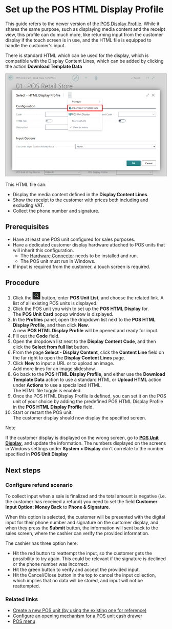 # Set up the POS HTML Display Profile

This guide refers to the newer version of the [POS Display Profile](../reference/POS_Display_profile.md). While it shares the same purpose, such as displaying media content and the receipt view, this profile can do much more, like returning input from the customer display if the touch screen is in use, and the HTML file is equipped to handle the customer's input.

There is standard HTML which can be used for the display, which is compatible with the Display Content Lines, which can be added by clicking the action **Download Template Data**

![download_template_data](../images/download_template_data_html.PNG)

This HTML file can:

- Display the media content defined in the **Display Content Lines**.
- Show the receipt to the customer with prices both including and excluding VAT.
- Collect the phone number and signature.

## Prerequisites

 - Have at least one POS unit configured for sales purposes.
 - Have a dedicated customer display hardware attached to POS units that will inherit this configuration.
    - The [Hardware Connector](../../gettingstarted/hw_connector.md) needs to be installed and run.
    - The POS unit must run in Windows.
 - If input is required from the customer, a touch screen is required.

## Procedure 

1. Click the ![Lightbulb that opens the Tell Me feature](../../../images/Icons/Lightbulb_icon.png "Tell Me what you want to do") button, enter **POS Unit List**, and choose the related link. 
   A list of all existing POS units is displayed. 
2. Click the POS unit you wish to set up the **POS HTML Display** for.   
   The **POS Unit Card** popup window is displayed.
3. In the **Profiles** panel, open the dropdown list next to the **POS HTML Display Profile**, and then click **New**.      
   A new **POS HTML Display Profile** will be opened and ready for input.
4. Fill out the **Code** field.
5. Open the dropdown list next to the **Display Content Code**, and then click the **Select from full list** button.    
6. From the page **Select - Display Content**, click the **Content Line** field on the far right to open the **Display Content Lines** page.   
7. Click **New** to input a URL or to upload an image.    
   Add more lines for an image slideshow.
8. Go back to the **POS HTML Display Profile**, and either use the **Download Template Data** action to use a standard HTML or **Upload HTML** action under **Actions** to use a specialized HTML.    
   The HTML file toggle is enabled.
9. Once the POS HTML Display Profile is defined, you can set it on the POS unit of your choice by adding the predefined POS HTML Display Profile in the **POS HTML Display Profile** field.
10. Start or restart the POS unit.   
   The customer display should now display the specified screen.

> [!NOTE]
> If the customer display is displayed on the wrong screen, go to [**POS Unit Display**](../../posunit/reference/POS_Unit_Display.md), and update the information. The numbers displayed on the screens in Windows settings under **System > Display** don't correlate to the number specified in **POS Unit Display**

## Next steps

### Configure refund scenario

To collect input when a sale is finalized and the total amount is negative (i.e. the customer has received a refund) you need to set the field **Customer Input Option: Money Back** to **Phone & Signature**.

When this option is selected, the customer will be presented with the digital input for their phone number and signature on the customer display, and when they press the **Submit** button, the information will sent back to the sales screen, where the cashier can verify the provided information. 

The cashier has three option here:

- Hit the red button to reattempt the input, so the customer gets the possibility to try again. This could be relevant if the signature is declined or the phone number was incorrect. 
- Hit the green button to verify and accept the provided input.
- Hit the Cancel/Close button in the top to cancel the input collection, which implies that no data will be stored, and input will not be reattempted. 

### Related links

- [Create a new POS unit (by using the existing one for reference)](../../posunit/howto/createnew.md)   
- [Configure an opening mechanism for a POS unit cash drawer](../../posunit/howto/ConfigureCashDrawerOpening.md)
- [POS menu](../../posunit/explanation/POS_menu.md)